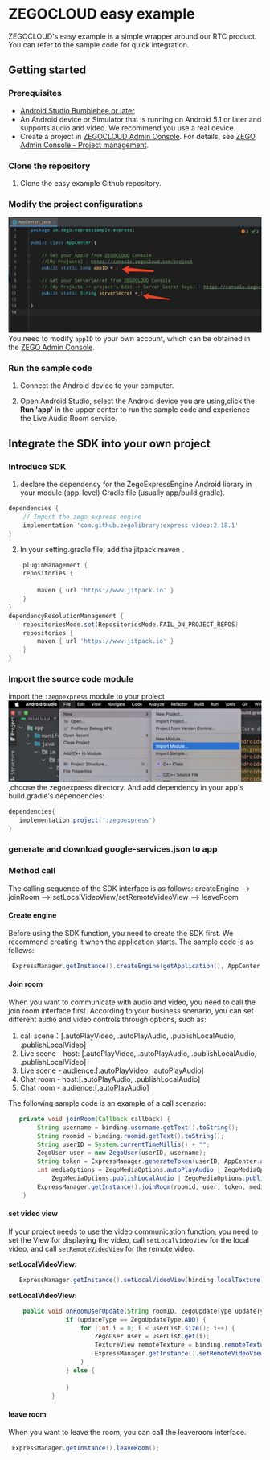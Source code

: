 # ZEGOCLOUD easy example
ZEGOCLOUD's easy example is a simple wrapper around our RTC product. You can refer to the sample code for quick integration.

## Getting started

### Prerequisites

* [Android Studio Bumblebee or later](https://developer.android.com/studio)
* An Android device or Simulator that is running on Android 5.1 or later and supports audio and video. We recommend you use a real device.
* Create a project in [ZEGOCLOUD Admin Console](https://console.zegocloud.com/). For details, see [ZEGO Admin Console - Project management](https://docs.zegocloud.com/article/1271).

###  Clone the repository
1. Clone the easy example Github repository. 

### Modify the project configurations
![](media/16496764650900/16496772462635.png)
You need to modify `appID` to your own account, which can be obtained in the [ZEGO Admin Console](https://console.zegocloud.com/).

### Run the sample code

1. Connect the Android device to your computer.

2. Open Android Studio, select the Android device you are using,click the **Run 'app'** in the upper center to run the sample code and experience the Live Audio Room service.

## Integrate the SDK into your own project

### Introduce SDK
1. declare the dependency for the ZegoExpressEngine Android library in your module (app-level) Gradle file (usually app/build.gradle).
```groovy
dependencies {
    // Import the zego express engine
    implementation 'com.github.zegolibrary:express-video:2.18.1'
}
```
2. In your setting.gradle file, add the jitpack maven .
``` groovy
    pluginManagement {
    repositories {
        
        maven { url 'https://www.jitpack.io' }
    }
}
dependencyResolutionManagement {
    repositoriesMode.set(RepositoriesMode.FAIL_ON_PROJECT_REPOS)
    repositories {
        maven { url 'https://www.jitpack.io' }
    }
}
```
### Import the source code module
import the `:zegoexpress` module to your project
![](media/16496764650900/import_module.png),choose the zegoexpress directory. 
And add
dependency in your app's build.gradle's dependencies:
```groovy
dependencies{
   implementation project(':zegoexpress') 
}
```

### generate and download google-services.json to app

### Method call
The calling sequence of the SDK interface is as follows:
createEngine --> joinRoom --> setLocalVideoView/setRemoteVideoView --> leaveRoom


#### Create engine
Before using the SDK function, you need to create the SDK first. We recommend creating it when the application starts. The sample code is as follows:
```java
 ExpressManager.getInstance().createEngine(getApplication(), AppCenter.appID);
```

#### Join room
When you want to communicate with audio and video, you need to call the join room interface first. According to your business scenario, you can set different audio and video controls through options, such as:

1. call scene：[.autoPlayVideo, .autoPlayAudio, .publishLocalAudio, .publishLocalVideo]
2. Live scene - host: [.autoPlayVideo, .autoPlayAudio, .publishLocalAudio, .publishLocalVideo]
3. Live scene - audience:[.autoPlayVideo, .autoPlayAudio]
4. Chat room - host:[.autoPlayAudio, .publishLocalAudio]
5. Chat room - audience:[.autoPlayAudio]

The following sample code is an example of a call scenario:
```java
   private void joinRoom(Callback callback) {
        String username = binding.username.getText().toString();
        String roomid = binding.roomid.getText().toString();
        String userID = System.currentTimeMillis() + "";
        ZegoUser user = new ZegoUser(userID, username);
        String token = ExpressManager.generateToken(userID, AppCenter.appID, AppCenter.serverSecret);
        int mediaOptions = ZegoMediaOptions.autoPlayAudio | ZegoMediaOptions.autoPlayVideo |
            ZegoMediaOptions.publishLocalAudio | ZegoMediaOptions.publishLocalVideo;
        ExpressManager.getInstance().joinRoom(roomid, user, token, mediaOptions, callback);
    }
```
#### set video view
If your project needs to use the video communication function, you need to set the View for displaying the video, call `setLocalVideoView` for the local video, and call `setRemoteVideoView` for the remote video.

**setLocalVideoView:**
```java
   ExpressManager.getInstance().setLocalVideoView(binding.localTexture);
```

**setLocalVideoView:**
```java
    public void onRoomUserUpdate(String roomID, ZegoUpdateType updateType, ArrayList<ZegoUser> userList) {
                if (updateType == ZegoUpdateType.ADD) {
                    for (int i = 0; i < userList.size(); i++) {
                        ZegoUser user = userList.get(i);
                        TextureView remoteTexture = binding.remoteTexture;
                        ExpressManager.getInstance().setRemoteVideoView(user.userID, remoteTexture);
                    }
                } else {
                    
                }
            }
```

#### leave room
When you want to leave the room, you can call the leaveroom interface.
```java
 ExpressManager.getInstance().leaveRoom();
```
